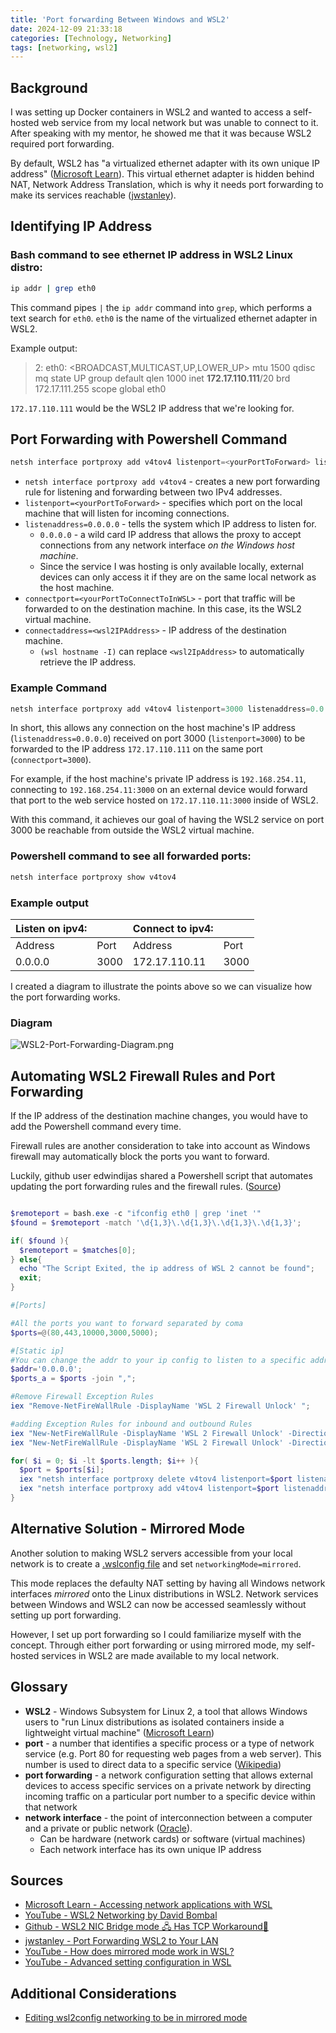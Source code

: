 ```yaml
---
title: 'Port forwarding Between Windows and WSL2'
date: 2024-12-09 21:33:18
categories: [Technology, Networking]
tags: [networking, wsl2]
---
```


## Background
I was setting up Docker containers in WSL2 and wanted to access a self-hosted web service from my local network but was unable to connect to it. After speaking with my mentor, he showed me that it was because WSL2 required port forwarding.

By default, WSL2 has "a virtualized ethernet adapter with its own unique IP address" ([Microsoft Learn](https://learn.microsoft.com/en-us/windows/wsl/networking#default-networking-mode-nat:~:text=WSL%202%20has%20a%20virtualized%20ethernet%20adapter%20with%20its%20own%20unique%20IP%20address.)). This virtual ethernet adapter is hidden behind NAT, Network Address Translation, which is why it needs port forwarding to make its services reachable ([jwstanley](https://jwstanly.com/blog/article/Port+Forwarding+WSL+2+to+Your+LAN/#:~:text=Your%20computer%20hides%20WSL2%20behind%20a%20NAT)).


## Identifying IP Address

### Bash command to see ethernet IP address in WSL2 Linux distro:
``` bash
ip addr | grep eth0
```
This command pipes `|` the `ip addr` command into `grep`, which performs a text search for `eth0`. `eth0` is the name of the virtualized ethernet adapter in WSL2. 

Example output:
> 2: eth0: <BROADCAST,MULTICAST,UP,LOWER_UP> mtu 1500 qdisc mq state UP group default qlen 1000
    inet **172.17.110.111**/20 brd 172.17.111.255 scope global eth0

`172.17.110.111` would be the WSL2 IP address that we're looking for.

## Port Forwarding with Powershell Command

``` powershell
netsh interface portproxy add v4tov4 listenport=<yourPortToForward> listenaddress=0.0.0.0 connectport=<yourPortToConnectToInWSL> connectaddress=<wsl2IPAddress>
```
* `netsh interface portproxy add v4tov4` - creates a new port forwarding rule for listening and forwarding between two IPv4 addresses.
* `listenport=<yourPortToForward>` - specifies which port on the local machine that will listen for incoming connections.
* `listenaddress=0.0.0.0` - tells the system which IP address to listen for.
  * `0.0.0.0` - a wild card IP address that allows the proxy to accept connections from any network interface *on the Windows host machine*. 
  * Since the service I was hosting is only available locally, external devices can only access it if they are on the same local network as the host machine.
* `connectport=<yourPortToConnectToInWSL>` - port that traffic will be forwarded to on the destination machine. In this case, its the WSL2 virtual machine. 
* `connectaddress=<wsl2IPAddress>` - IP address of the destination machine.
  * `(wsl hostname -I)` can replace `<wsl2IpAddress>` to automatically retrieve the IP address.

### Example Command
``` powershell
netsh interface portproxy add v4tov4 listenport=3000 listenaddress=0.0.0.0 connectport=3000 connectaddress=172.17.110.111
```
In short, this allows any connection on the host machine's IP address (`listenaddress=0.0.0.0`) received on port 3000 (`listenport=3000`) to be forwarded to the IP address `172.17.110.111` on the same port (`connectport=3000`). 

For example, if the host machine's private IP address is `192.168.254.11`, connecting to `192.168.254.11:3000` on an external device would forward that port to the web service hosted on `172.17.110.11:3000` inside of WSL2. 

With this command, it achieves our goal of having the WSL2 service on port 3000 be reachable from outside the WSL2 virtual machine.

### Powershell command to see all forwarded ports:
``` powershell
netsh interface portproxy show v4tov4
```
### Example output

| Listen on ipv4: |      | Connect to ipv4: |      |
| :-------------- | :--- | :--------------- | :--- |
| Address         | Port | Address          | Port |
| 0.0.0.0         | 3000 | 172.17.110.11    | 3000 |

I created a diagram to illustrate the points above so we can visualize how the port forwarding works. 

### Diagram

![WSL2-Port-Forwarding-Diagram.png](https://i.postimg.cc/Znf8Dkzr/WSL2-Port-Forwarding-Diagram.png)

## Automating WSL2 Firewall Rules and Port Forwarding

If the IP address of the destination machine changes, you would have to add the Powershell command every time. 

Firewall rules are another consideration to take into account as Windows firewall may automatically block the ports you want to forward.

Luckily, github user edwindijas shared a Powershell script that automates updating the port forwarding rules and the firewall rules. ([Source](https://github.com/microsoft/WSL/issues/4150#issuecomment-504209723))

``` powershell

$remoteport = bash.exe -c "ifconfig eth0 | grep 'inet '"
$found = $remoteport -match '\d{1,3}\.\d{1,3}\.\d{1,3}\.\d{1,3}';

if( $found ){
  $remoteport = $matches[0];
} else{
  echo "The Script Exited, the ip address of WSL 2 cannot be found";
  exit;
}

#[Ports]

#All the ports you want to forward separated by coma
$ports=@(80,443,10000,3000,5000);

#[Static ip]
#You can change the addr to your ip config to listen to a specific address
$addr='0.0.0.0';
$ports_a = $ports -join ",";

#Remove Firewall Exception Rules
iex "Remove-NetFireWallRule -DisplayName 'WSL 2 Firewall Unlock' ";

#adding Exception Rules for inbound and outbound Rules
iex "New-NetFireWallRule -DisplayName 'WSL 2 Firewall Unlock' -Direction Outbound -LocalPort $ports_a -Action Allow -Protocol TCP";
iex "New-NetFireWallRule -DisplayName 'WSL 2 Firewall Unlock' -Direction Inbound -LocalPort $ports_a -Action Allow -Protocol TCP";

for( $i = 0; $i -lt $ports.length; $i++ ){
  $port = $ports[$i];
  iex "netsh interface portproxy delete v4tov4 listenport=$port listenaddress=$addr";
  iex "netsh interface portproxy add v4tov4 listenport=$port listenaddress=$addr connectport=$port connectaddress=$remoteport";
}
```

## Alternative Solution - Mirrored Mode

Another solution to making WSL2 servers accessible from your local network is to create a [.wslconfig file](https://learn.microsoft.com/en-us/windows/wsl/wsl-config#wslconfig) and set `networkingMode=mirrored`.

This mode replaces the defaulty NAT setting by having all Windows network interfaces *mirrored* onto the Linux distributions in WSL2. Network services between Windows and WSL2 can now be accessed seamlessly without setting up port forwarding.

However, I set up port forwarding so I could familiarize myself with the concept. Through either port forwarding or using mirrored mode, my self-hosted services in WSL2 are made available to my local network.

## Glossary
* **WSL2** - Windows Subsystem for Linux 2, a tool that allows Windows users to "run Linux distributions as isolated containers inside a lightweight virtual machine" ([Microsoft Learn](https://learn.microsoft.com/en-us/windows/wsl/about))
* **port** - a number that identifies a specific process or a type of network service (e.g. Port 80 for requesting web pages from a web server). This number is used to direct data to a specific service ([Wikipedia](https://en.wikipedia.org/wiki/Port_(computer_networking)#:~:text=In%20computer%20networking%2C%20a%20port,a%20type%20of%20network%20service.))
* **port forwarding** - a network configuration setting that allows external devices to access specific services on a private network by directing incoming traffic on a particular port number to a specific device within that network
*  **network interface** - the point of interconnection between a computer and a private or public network ([Oracle](https://docs.oracle.com/javase/tutorial/networking/nifs/definition.html#:~:text=A%20network%20interface%20is%20the,can%20be%20implemented%20in%20software.)).
   *  Can be hardware (network cards) or software (virtual machines)
   *  Each network interface has its own unique IP address

## Sources
* [Microsoft Learn - Accessing network applications with WSL](https://learn.microsoft.com/en-us/windows/wsl/networking)
* [YouTube - WSL2 Networking by David Bombal](https://www.youtube.com/watch?v=yCK3easuYm4&ab_channel=DavidBombal)
* [Github - WSL2 NIC Bridge mode 🖧 Has TCP Workaround🔨](https://github.com/microsoft/WSL/issues/4150)
* [jwstanley - Port Forwarding WSL2 to Your LAN](https://jwstanly.com/blog/article/Port+Forwarding+WSL+2+to+Your+LAN/)
* [YouTube - How does mirrored mode work in WSL?](https://www.youtube.com/watch?v=bvW_2rXCOQw&ab_channel=MicrosoftDeveloper)
* [YouTube - Advanced setting configuration in WSL](https://www.youtube.com/watch?v=dKBU5gWnBvc&ab_channel=WolfDynamicsWorld-WDW)

## Additional Considerations
* [Editing wsl2config networking to be in mirrored mode](https://learn.microsoft.com/en-us/windows/wsl/wsl-config#main-wsl-settings)
